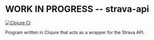 # WORK IN PROGRESS -- strava-api

[![Clojure CI](https://github.com/skvggor/strava-api-wrapper-clojure/actions/workflows/clojure.yml/badge.svg?branch=main)](https://github.com/skvggor/strava-api-wrapper-clojure/actions/workflows/clojure.yml)

Program written in Clojure that acts as a wrapper for the Strava API.

